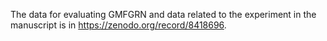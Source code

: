 The data for evaluating GMFGRN and data related to the experiment in the manuscript is in https://zenodo.org/record/8418696.